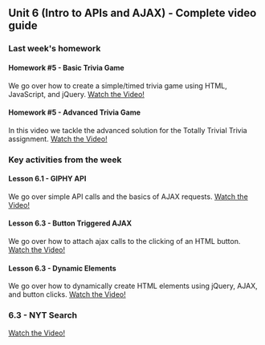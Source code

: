## Unit 6 (Intro to APIs and AJAX) - Complete video guide

### Last week's homework

#### Homework #5 - Basic Trivia Game

We go over how to create a simple/timed trivia game using HTML, JavaScript, and jQuery.
[Watch the Video!]()

#### Homework #5 - Advanced Trivia Game

In this video we tackle the advanced solution for the Totally Trivial Trivia assignment.
[Watch the Video!]()

### Key activities from the week

#### Lesson 6.1 - GIPHY API

We go over simple API calls and the basics of AJAX requests.
[Watch the Video!](https://www.youtube.com/watch?v=Kp7Xy2LScLM)

#### Lesson 6.3 - Button Triggered AJAX

We go over how to attach ajax calls to the clicking of an HTML button.
[Watch the Video!](https://www.youtube.com/watch?v=K1JDUkF94cs)

#### Lesson 6.3 - Dynamic Elements

We go over how to dynamically create HTML elements using jQuery, AJAX, and button clicks.
[Watch the Video!](https://www.youtube.com/watch?v=UVBmX4cZkHY)

### 6.3 - NYT Search
[Watch the Video!](https://www.youtube.com/watch?v=PDD8NV3sbZo)
